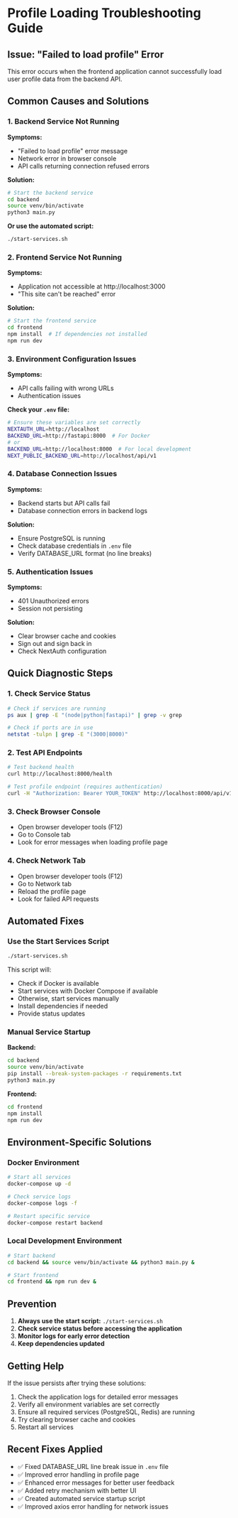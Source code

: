 # Profile Loading Troubleshooting Guide

## Issue: "Failed to load profile" Error

This error occurs when the frontend application cannot successfully load user profile data from the backend API.

## Common Causes and Solutions

### 1. Backend Service Not Running

**Symptoms:**
- "Failed to load profile" error message
- Network error in browser console
- API calls returning connection refused errors

**Solution:**
```bash
# Start the backend service
cd backend
source venv/bin/activate
python3 main.py
```

**Or use the automated script:**
```bash
./start-services.sh
```

### 2. Frontend Service Not Running

**Symptoms:**
- Application not accessible at http://localhost:3000
- "This site can't be reached" error

**Solution:**
```bash
# Start the frontend service
cd frontend
npm install  # If dependencies not installed
npm run dev
```

### 3. Environment Configuration Issues

**Symptoms:**
- API calls failing with wrong URLs
- Authentication issues

**Check your `.env` file:**
```bash
# Ensure these variables are set correctly
NEXTAUTH_URL=http://localhost
BACKEND_URL=http://fastapi:8000  # For Docker
# or
BACKEND_URL=http://localhost:8000  # For local development
NEXT_PUBLIC_BACKEND_URL=http://localhost/api/v1
```

### 4. Database Connection Issues

**Symptoms:**
- Backend starts but API calls fail
- Database connection errors in backend logs

**Solution:**
- Ensure PostgreSQL is running
- Check database credentials in `.env` file
- Verify DATABASE_URL format (no line breaks)

### 5. Authentication Issues

**Symptoms:**
- 401 Unauthorized errors
- Session not persisting

**Solution:**
- Clear browser cache and cookies
- Sign out and sign back in
- Check NextAuth configuration

## Quick Diagnostic Steps

### 1. Check Service Status
```bash
# Check if services are running
ps aux | grep -E "(node|python|fastapi)" | grep -v grep

# Check if ports are in use
netstat -tulpn | grep -E "(3000|8000)"
```

### 2. Test API Endpoints
```bash
# Test backend health
curl http://localhost:8000/health

# Test profile endpoint (requires authentication)
curl -H "Authorization: Bearer YOUR_TOKEN" http://localhost:8000/api/v1/auth/me
```

### 3. Check Browser Console
- Open browser developer tools (F12)
- Go to Console tab
- Look for error messages when loading profile page

### 4. Check Network Tab
- Open browser developer tools (F12)
- Go to Network tab
- Reload the profile page
- Look for failed API requests

## Automated Fixes

### Use the Start Services Script
```bash
./start-services.sh
```

This script will:
- Check if Docker is available
- Start services with Docker Compose if available
- Otherwise, start services manually
- Install dependencies if needed
- Provide status updates

### Manual Service Startup

**Backend:**
```bash
cd backend
source venv/bin/activate
pip install --break-system-packages -r requirements.txt
python3 main.py
```

**Frontend:**
```bash
cd frontend
npm install
npm run dev
```

## Environment-Specific Solutions

### Docker Environment
```bash
# Start all services
docker-compose up -d

# Check service logs
docker-compose logs -f

# Restart specific service
docker-compose restart backend
```

### Local Development Environment
```bash
# Start backend
cd backend && source venv/bin/activate && python3 main.py &

# Start frontend
cd frontend && npm run dev &
```

## Prevention

1. **Always use the start script:** `./start-services.sh`
2. **Check service status before accessing the application**
3. **Monitor logs for early error detection**
4. **Keep dependencies updated**

## Getting Help

If the issue persists after trying these solutions:

1. Check the application logs for detailed error messages
2. Verify all environment variables are set correctly
3. Ensure all required services (PostgreSQL, Redis) are running
4. Try clearing browser cache and cookies
5. Restart all services

## Recent Fixes Applied

- ✅ Fixed DATABASE_URL line break issue in `.env` file
- ✅ Improved error handling in profile page
- ✅ Enhanced error messages for better user feedback
- ✅ Added retry mechanism with better UI
- ✅ Created automated service startup script
- ✅ Improved axios error handling for network issues